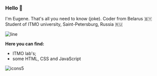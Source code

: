 
### Hello 👋

I'm Eugene. That's all you need to know (joke).
Coder from Belarus 🇧🇾
Student of ITMO university, Saint-Petersburg, Russia 🇷🇺

![line](https://user-images.githubusercontent.com/115372801/228603269-91f18800-14b4-4ea0-b7a9-165e7203690d.png)





**Here you can find:**
- ITMO lab's;
- some HTML, CSS and JavaScript

![icons5](https://user-images.githubusercontent.com/115372801/228608600-a2340e04-dbf5-452b-9d9e-0045e7220564.png)




